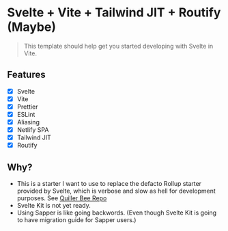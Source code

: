 # Svelte + Vite + Tailwind JIT + Routify (Maybe)
> This template should help get you started developing with Svelte in Vite.

## Features
- [x] Svelte
- [x] Vite
- [x] Prettier
- [x] ESLint
- [x] Aliasing
- [x] Netlify SPA
- [x] Tailwind JIT
- [x] Routify

## Why?
- This is a starter I want to use to replace the defacto Rollup starter provided by Svelte, which is verbose and slow as hell for development purposes. See [Quiller Bee Repo](https://github.com/quillerbee/job-portal)
- Svelte Kit is not yet ready.
- Using Sapper is like going backwords. (Even though Svelte Kit is going to have migration guide for Sapper users.)
